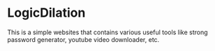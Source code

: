 # LogicDilation
This is a simple websites that contains various useful tools like strong password generator, youtube video downloader, etc.
